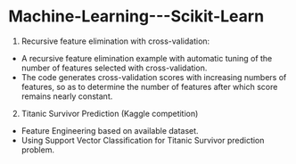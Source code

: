 # Machine-Learning---Scikit-Learn


1) Recursive feature elimination with cross-validation: 
- A recursive feature elimination example with automatic tuning of the number of features selected with cross-validation. 
- The code generates cross-validation scores with increasing numbers of features, so as to 
  determine the number of features after which score remains nearly constant.

2) Titanic Survivor Prediction (Kaggle competition)

- Feature Engineering based on available dataset.
- Using Support Vector Classification for Titanic Survivor prediction problem.

